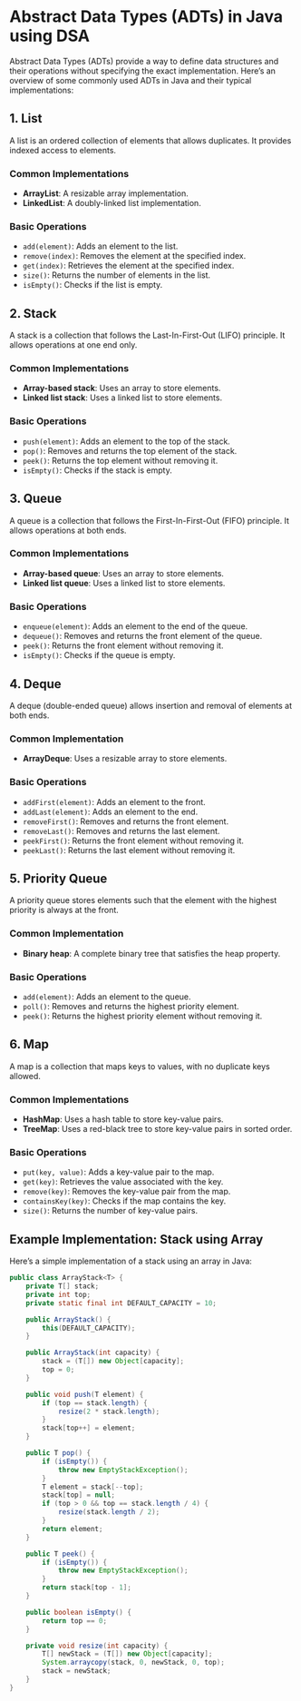 # Abstract Data Types (ADTs) in Java using DSA

Abstract Data Types (ADTs) provide a way to define data structures and their operations without specifying the exact implementation. Here’s an overview of some commonly used ADTs in Java and their typical implementations:

## 1. List
A list is an ordered collection of elements that allows duplicates. It provides indexed access to elements.

### Common Implementations
- **ArrayList**: A resizable array implementation.
- **LinkedList**: A doubly-linked list implementation.

### Basic Operations
- `add(element)`: Adds an element to the list.
- `remove(index)`: Removes the element at the specified index.
- `get(index)`: Retrieves the element at the specified index.
- `size()`: Returns the number of elements in the list.
- `isEmpty()`: Checks if the list is empty.

## 2. Stack
A stack is a collection that follows the Last-In-First-Out (LIFO) principle. It allows operations at one end only.

### Common Implementations
- **Array-based stack**: Uses an array to store elements.
- **Linked list stack**: Uses a linked list to store elements.

### Basic Operations
- `push(element)`: Adds an element to the top of the stack.
- `pop()`: Removes and returns the top element of the stack.
- `peek()`: Returns the top element without removing it.
- `isEmpty()`: Checks if the stack is empty.

## 3. Queue
A queue is a collection that follows the First-In-First-Out (FIFO) principle. It allows operations at both ends.

### Common Implementations
- **Array-based queue**: Uses an array to store elements.
- **Linked list queue**: Uses a linked list to store elements.

### Basic Operations
- `enqueue(element)`: Adds an element to the end of the queue.
- `dequeue()`: Removes and returns the front element of the queue.
- `peek()`: Returns the front element without removing it.
- `isEmpty()`: Checks if the queue is empty.

## 4. Deque
A deque (double-ended queue) allows insertion and removal of elements at both ends.

### Common Implementation
- **ArrayDeque**: Uses a resizable array to store elements.

### Basic Operations
- `addFirst(element)`: Adds an element to the front.
- `addLast(element)`: Adds an element to the end.
- `removeFirst()`: Removes and returns the front element.
- `removeLast()`: Removes and returns the last element.
- `peekFirst()`: Returns the front element without removing it.
- `peekLast()`: Returns the last element without removing it.

## 5. Priority Queue
A priority queue stores elements such that the element with the highest priority is always at the front.

### Common Implementation
- **Binary heap**: A complete binary tree that satisfies the heap property.

### Basic Operations
- `add(element)`: Adds an element to the queue.
- `poll()`: Removes and returns the highest priority element.
- `peek()`: Returns the highest priority element without removing it.

## 6. Map
A map is a collection that maps keys to values, with no duplicate keys allowed.

### Common Implementations
- **HashMap**: Uses a hash table to store key-value pairs.
- **TreeMap**: Uses a red-black tree to store key-value pairs in sorted order.

### Basic Operations
- `put(key, value)`: Adds a key-value pair to the map.
- `get(key)`: Retrieves the value associated with the key.
- `remove(key)`: Removes the key-value pair from the map.
- `containsKey(key)`: Checks if the map contains the key.
- `size()`: Returns the number of key-value pairs.

## Example Implementation: Stack using Array

Here’s a simple implementation of a stack using an array in Java:

```java
public class ArrayStack<T> {
    private T[] stack;
    private int top;
    private static final int DEFAULT_CAPACITY = 10;

    public ArrayStack() {
        this(DEFAULT_CAPACITY);
    }

    public ArrayStack(int capacity) {
        stack = (T[]) new Object[capacity];
        top = 0;
    }

    public void push(T element) {
        if (top == stack.length) {
            resize(2 * stack.length);
        }
        stack[top++] = element;
    }

    public T pop() {
        if (isEmpty()) {
            throw new EmptyStackException();
        }
        T element = stack[--top];
        stack[top] = null;
        if (top > 0 && top == stack.length / 4) {
            resize(stack.length / 2);
        }
        return element;
    }

    public T peek() {
        if (isEmpty()) {
            throw new EmptyStackException();
        }
        return stack[top - 1];
    }

    public boolean isEmpty() {
        return top == 0;
    }

    private void resize(int capacity) {
        T[] newStack = (T[]) new Object[capacity];
        System.arraycopy(stack, 0, newStack, 0, top);
        stack = newStack;
    }
}
